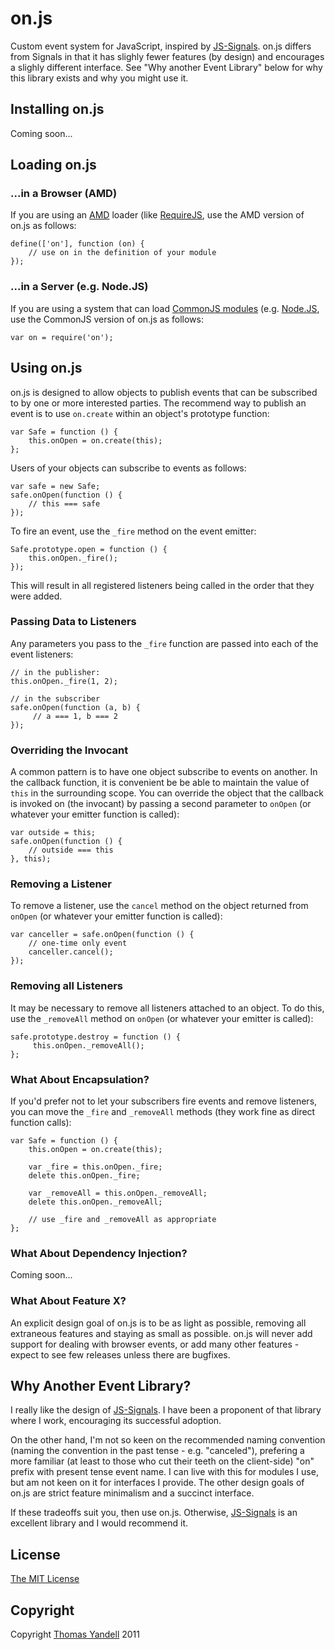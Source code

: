 # on.js #

Custom event system for JavaScript, inspired by [JS-Signals](http://millermedeiros.github.com/js-signals/). on.js differs from Signals in that it has slighly fewer features (by design) and encourages a slighly different interface. See "Why another Event Library" below for why this library exists and why you might use it. 

## Installing on.js ##

Coming soon...

## Loading on.js ##

### ...in a Browser (AMD) ###

If you are using an [AMD](https://github.com/amdjs/amdjs-api/wiki/AMD) loader (like [RequireJS](http://requirejs.org/), use the AMD version of on.js as follows:

    define(['on'], function (on) {
        // use on in the definition of your module
    });

### ...in a Server (e.g. Node.JS) ###

If you are using a system that can load [CommonJS modules](http://www.commonjs.org/specs/modules/1.0/) (e.g. [Node.JS](http://nodejs.org/), use the CommonJS version of on.js as follows:
 
    var on = require('on');

## Using on.js ##

on.js is designed to allow objects to publish events that can be subscribed to by one or more interested parties. The recommend way to publish an event is to use `on.create` within an object's prototype function:

    var Safe = function () {
        this.onOpen = on.create(this);
    };

Users of your objects can subscribe to events as follows:

    var safe = new Safe;
    safe.onOpen(function () {
        // this === safe
    });

To fire an event, use the `_fire` method on the event emitter:

    Safe.prototype.open = function () {
        this.onOpen._fire();
    });

This will result in all registered listeners being called in the order that they were added.

### Passing Data to Listeners ###

Any parameters you pass to the `_fire` function are passed into each of the event listeners:

    // in the publisher:
    this.onOpen._fire(1, 2);

    // in the subscriber
    safe.onOpen(function (a, b) {
         // a === 1, b === 2
    });

### Overriding the Invocant ###

A common pattern is to have one object subscribe to events on another. In the callback function, it is convenient be be able to maintain the value of `this` in the surrounding scope. You can override the object that the callback is invoked on (the invocant) by passing a second parameter to `onOpen` (or whatever your emitter function is called):

    var outside = this;
    safe.onOpen(function () {
        // outside === this
    }, this);

### Removing a Listener ###

To remove a listener, use the `cancel` method on the object returned from `onOpen` (or whatever your emitter function is called):

    var canceller = safe.onOpen(function () {
        // one-time only event
        canceller.cancel();
    });

### Removing all Listeners ###

It may be necessary to remove all listeners attached to an object. To do this, use the `_removeAll` method on `onOpen` (or whatever your emitter is called):

    safe.prototype.destroy = function () {
         this.onOpen._removeAll();
    };

### What About Encapsulation? ###

If you'd prefer not to let your subscribers fire events and remove listeners, you can move the `_fire` and `_removeAll` methods (they work fine as direct function calls):

    var Safe = function () {
        this.onOpen = on.create(this);
        
        var _fire = this.onOpen._fire;
        delete this.onOpen._fire;
        
        var _removeAll = this.onOpen._removeAll;
        delete this.onOpen._removeAll;
        
        // use _fire and _removeAll as appropriate
    };

### What About Dependency Injection? ###

Coming soon...

### What About Feature X? ###

An explicit design goal of on.js is to be as light as possible, removing all extraneous features and staying as small as possible. on.js will never add support for dealing with browser events, or add many other features - expect to see few releases unless there are bugfixes.

## Why Another Event Library? ##

I really like the design of [JS-Signals](http://millermedeiros.github.com/js-signals/). I have been a proponent of that library where I work, encouraging its successful adoption.

On the other hand, I'm not so keen on the recommended naming convention (naming the convention in the past tense - e.g. "canceled"), prefering a more familiar (at least to those who cut their teeth on the client-side) "on" prefix with present tense event name. I can live with this for modules I use, but am not keen on it for interfaces I provide. The other design goals of on.js are strict feature minimalism and a succinct interface.

If these tradeoffs suit you, then use on.js. Otherwise, [JS-Signals](http://millermedeiros.github.com/js-signals/) is an excellent library and I would recommend it.

## License ##

[The MIT License](http://www.opensource.org/licenses/mit-license.php)

## Copyright ##

Copyright [Thomas Yandell](<tom+deletethis@yandell.me.uk>) 2011


